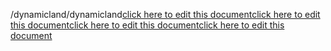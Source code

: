 /dynamicland/dynamicland<a href="https://github.com/BotParty/homelab_status_page/blob/main/dynamicland/dynamicland">click here to edit this document</a><a href="https://github.com/BotParty/homelab_status_page/blob/main/dynamicland/dynamicland">click here to edit this document</a><a href="https://github.com/BotParty/homelab_status_page/blob/main/src//dynamicland/dynamicland">click here to edit this document</a><a href="https://github.com/BotParty/homelab_status_page/blob/main/src//dynamicland/dynamicland">click here to edit this document</a>